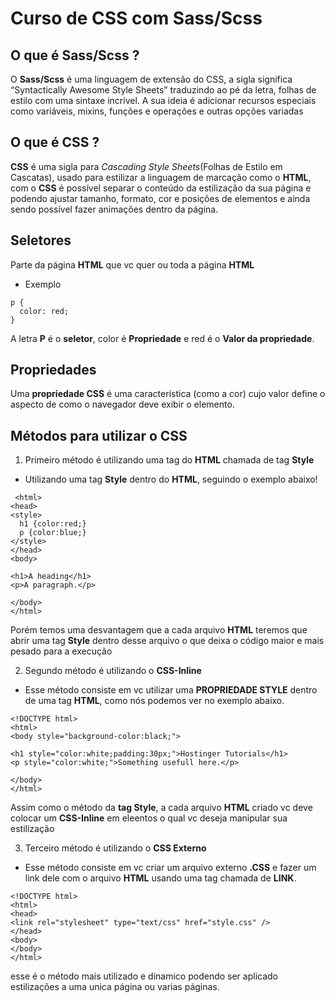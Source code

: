 # Curso de CSS com Sass/Scss

## O que é Sass/Scss ?
O **Sass/Scss** é uma linguagem de extensão do CSS, a sigla significa “Syntactically Awesome Style Sheets” traduzindo ao pé da letra, folhas de estilo com uma sintaxe incrível. A sua ideia é adicionar recursos especiais como variáveis, mixins, funções e operações e outras opções variadas

## O que é **CSS** ?
**CSS** é uma sigla para *Cascading Style Sheets*(Folhas de Estilo em Cascatas), usado para estilizar a linguagem de marcação como o **HTML**, com o **CSS** é possível separar o conteúdo da estilização da sua página e podendo ajustar tamanho, formato, cor e posições de elementos e ainda sendo possível fazer animações dentro da página.

## Seletores
Parte da página **HTML** que vc quer ou toda a página **HTML**
* Exemplo
```
p {
  color: red;
}
```
A letra **P** é o **seletor**, color é **Propriedade** e red é o **Valor da propriedade**.

## Propriedades
Uma **propriedade CSS** é uma característica (como a cor) cujo valor define o aspecto de como o navegador deve exibir o elemento.

## Métodos para utilizar o CSS
1. Primeiro método é utilizando uma tag do **HTML** chamada de tag **Style**
* Utilizando uma tag **Style** dentro do **HTML**, seguindo o exemplo abaixo!
```
 <html>
<head>
<style>
  h1 {color:red;}
  p {color:blue;}
</style>
</head>
<body>

<h1>A heading</h1>
<p>A paragraph.</p>

</body>
</html> 
```
Porém temos uma desvantagem que a cada arquivo **HTML** teremos que abrir uma tag **Style** dentro desse arquivo o que deixa o código maior e mais pesado para a execução

2. Segundo método é utilizando o **CSS-Inline**
* Esse método consiste em vc utilizar uma **PROPRIEDADE STYLE** dentro de uma tag **HTML**, como nós podemos ver no exemplo abaixo.
```
<!DOCTYPE html>
<html>
<body style="background-color:black;">

<h1 style="color:white;padding:30px;">Hostinger Tutorials</h1>
<p style="color:white;">Something usefull here.</p>

</body>
</html>
```
Assim como o método da **tag Style**, a cada arquivo **HTML** criado vc deve colocar um **CSS-Inline** em eleentos o qual vc deseja manipular sua estilização

3. Terceiro método é utilizando o **CSS Externo**
* Esse método consiste em vc criar um arquivo externo **.CSS** e fazer um link dele com o arquivo **HTML** usando uma tag chamada de **LINK**.
```
<!DOCTYPE html>
<html>
<head>
<link rel="stylesheet" type="text/css" href="style.css" />
</head>
<body>
</body>
</html>
```
esse é o método mais utilizado e dinamico podendo ser aplicado estilizações a uma unica página ou varias páginas.
